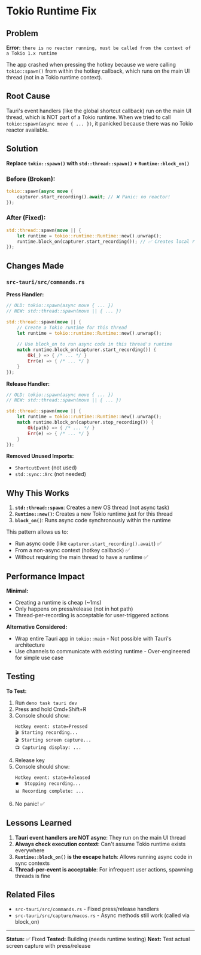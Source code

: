 # Tokio Runtime Fix

## Problem

**Error:** `there is no reactor running, must be called from the context of a Tokio 1.x runtime`

The app crashed when pressing the hotkey because we were calling `tokio::spawn()` from within the hotkey callback, which runs on the main UI thread (not in a Tokio runtime context).

## Root Cause

Tauri's event handlers (like the global shortcut callback) run on the main UI thread, which is NOT part of a Tokio runtime. When we tried to call `tokio::spawn(async move { ... })`, it panicked because there was no Tokio reactor available.

## Solution

**Replace `tokio::spawn()` with `std::thread::spawn()` + `Runtime::block_on()`**

### Before (Broken):
```rust
tokio::spawn(async move {
    capturer.start_recording().await; // ❌ Panic: no reactor!
});
```

### After (Fixed):
```rust
std::thread::spawn(move || {
    let runtime = tokio::runtime::Runtime::new().unwrap();
    runtime.block_on(capturer.start_recording()); // ✅ Creates local runtime
});
```

## Changes Made

### `src-tauri/src/commands.rs`

**Press Handler:**
```rust
// OLD: tokio::spawn(async move { ... })
// NEW: std::thread::spawn(move || { ... })

std::thread::spawn(move || {
    // Create a Tokio runtime for this thread
    let runtime = tokio::runtime::Runtime::new().unwrap();
    
    // Use block_on to run async code in this thread's runtime
    match runtime.block_on(capturer.start_recording()) {
        Ok(_) => { /* ... */ }
        Err(e) => { /* ... */ }
    }
});
```

**Release Handler:**
```rust
// OLD: tokio::spawn(async move { ... })
// NEW: std::thread::spawn(move || { ... })

std::thread::spawn(move || {
    let runtime = tokio::runtime::Runtime::new().unwrap();
    match runtime.block_on(capturer.stop_recording()) {
        Ok(path) => { /* ... */ }
        Err(e) => { /* ... */ }
    }
});
```

**Removed Unused Imports:**
- `ShortcutEvent` (not used)
- `std::sync::Arc` (not needed)

## Why This Works

1. **`std::thread::spawn`**: Creates a new OS thread (not async task)
2. **`Runtime::new()`**: Creates a new Tokio runtime just for this thread
3. **`block_on()`**: Runs async code synchronously within the runtime

This pattern allows us to:
- Run async code (like `capturer.start_recording().await`) ✅
- From a non-async context (hotkey callback) ✅
- Without requiring the main thread to have a runtime ✅

## Performance Impact

**Minimal:**
- Creating a runtime is cheap (~1ms)
- Only happens on press/release (not in hot path)
- Thread-per-recording is acceptable for user-triggered actions

**Alternative Considered:**
- Wrap entire Tauri app in `tokio::main` - Not possible with Tauri's architecture
- Use channels to communicate with existing runtime - Over-engineered for simple use case

## Testing

**To Test:**
1. Run `deno task tauri dev`
2. Press and hold Cmd+Shift+R
3. Console should show:
   ```
   Hotkey event: state=Pressed
   🎬 Starting recording...
   🎬 Starting screen capture...
   📺 Capturing display: ...
   ```
4. Release key
5. Console should show:
   ```
   Hotkey event: state=Released
   ⏹️  Stopping recording...
   📊 Recording complete: ...
   ```
6. No panic! ✅

## Lessons Learned

1. **Tauri event handlers are NOT async**: They run on the main UI thread
2. **Always check execution context**: Can't assume Tokio runtime exists everywhere
3. **`Runtime::block_on()` is the escape hatch**: Allows running async code in sync contexts
4. **Thread-per-event is acceptable**: For infrequent user actions, spawning threads is fine

## Related Files

- `src-tauri/src/commands.rs` - Fixed press/release handlers
- `src-tauri/src/capture/macos.rs` - Async methods still work (called via block_on)

---

**Status:** ✅ Fixed
**Tested:** Building (needs runtime testing)
**Next:** Test actual screen capture with press/release
